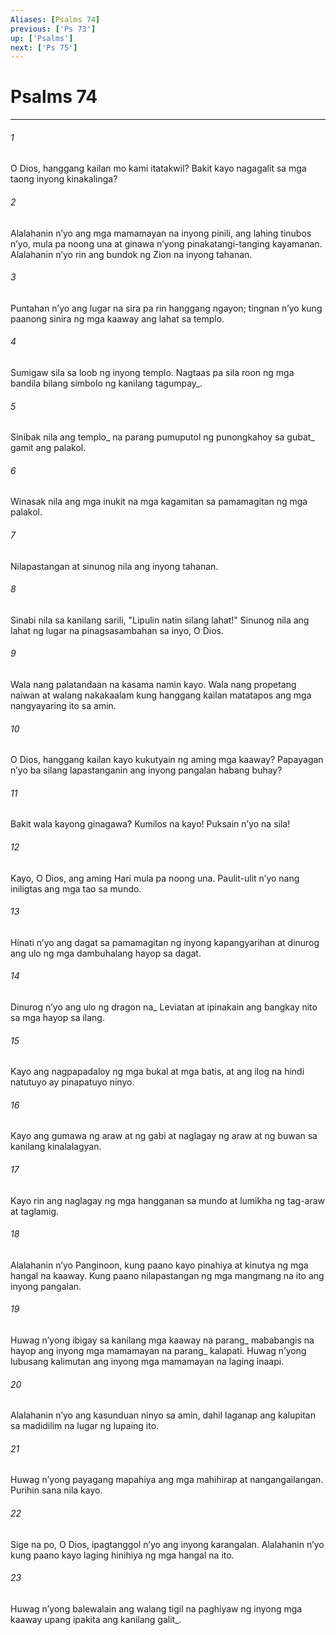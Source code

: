 ```yaml
---
Aliases: [Psalms 74]
previous: ['Ps 73']
up: ['Psalms']
next: ['Ps 75']
---
```

# Psalms 74

***






















###### 1 










O Dios, hanggang kailan mo kami itatakwil? Bakit kayo nagagalit sa mga taong inyong kinakalinga? 





















###### 2 










Alalahanin nʼyo ang mga mamamayan na inyong pinili, ang lahing tinubos nʼyo, mula pa noong una at ginawa nʼyong pinakatangi-tanging kayamanan. Alalahanin nʼyo rin ang bundok ng Zion na inyong tahanan. 





















###### 3 










Puntahan nʼyo ang lugar na sira pa rin hanggang ngayon; tingnan nʼyo kung paanong sinira ng mga kaaway ang lahat sa templo. 





















###### 4 










Sumigaw sila sa loob ng inyong templo. Nagtaas pa sila roon ng mga bandila bilang simbolo ng kanilang tagumpay_. 





















###### 5 










Sinibak nila ang templo_ na parang pumuputol ng punongkahoy sa gubat_ gamit ang palakol. 





















###### 6 










Winasak nila ang mga inukit na mga kagamitan sa pamamagitan ng mga palakol. 





















###### 7 










Nilapastangan at sinunog nila ang inyong tahanan. 





















###### 8 










Sinabi nila sa kanilang sarili, "Lipulin natin silang lahat!" Sinunog nila ang lahat ng lugar na pinagsasambahan sa inyo, O Dios. 





















###### 9 










Wala nang palatandaan na kasama namin kayo. Wala nang propetang naiwan at walang nakakaalam kung hanggang kailan matatapos ang mga nangyayaring ito sa amin. 





















###### 10 










O Dios, hanggang kailan kayo kukutyain ng aming mga kaaway? Papayagan nʼyo ba silang lapastanganin ang inyong pangalan habang buhay? 





















###### 11 










Bakit wala kayong ginagawa? Kumilos na kayo! Puksain nʼyo na sila! 





















###### 12 










Kayo, O Dios, ang aming Hari mula pa noong una. Paulit-ulit nʼyo nang iniligtas ang mga tao sa mundo. 





















###### 13 










Hinati nʼyo ang dagat sa pamamagitan ng inyong kapangyarihan at dinurog ang ulo ng mga dambuhalang hayop sa dagat. 





















###### 14 










Dinurog nʼyo ang ulo ng dragon na_ Leviatan at ipinakain ang bangkay nito sa mga hayop sa ilang. 





















###### 15 










Kayo ang nagpapadaloy ng mga bukal at mga batis, at ang ilog na hindi natutuyo ay pinapatuyo ninyo. 





















###### 16 










Kayo ang gumawa ng araw at ng gabi at naglagay ng araw at ng buwan sa kanilang kinalalagyan. 





















###### 17 










Kayo rin ang naglagay ng mga hangganan sa mundo at lumikha ng tag-araw at taglamig. 





















###### 18 










Alalahanin nʼyo Panginoon, kung paano kayo pinahiya at kinutya ng mga hangal na kaaway. Kung paano nilapastangan ng mga mangmang na ito ang inyong pangalan. 





















###### 19 










Huwag nʼyong ibigay sa kanilang mga kaaway na parang_ mababangis na hayop ang inyong mga mamamayan na parang_ kalapati. Huwag nʼyong lubusang kalimutan ang inyong mga mamamayan na laging inaapi. 





















###### 20 










Alalahanin nʼyo ang kasunduan ninyo sa amin, dahil laganap ang kalupitan sa madidilim na lugar ng lupaing ito. 





















###### 21 










Huwag nʼyong payagang mapahiya ang mga mahihirap at nangangailangan. Purihin sana nila kayo. 





















###### 22 










Sige na po, O Dios, ipagtanggol nʼyo ang inyong karangalan. Alalahanin nʼyo kung paano kayo laging hinihiya ng mga hangal na ito. 





















###### 23 










Huwag nʼyong balewalain ang walang tigil na paghiyaw ng inyong mga kaaway upang ipakita ang kanilang galit_.
